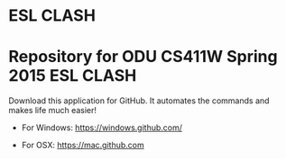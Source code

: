 ESL CLASH
=========

# Repository for ODU CS411W Spring 2015 ESL CLASH


Download this application for GitHub. It automates the commands and makes life much easier!

* For Windows:
https://windows.github.com/


* For OSX:
https://mac.github.com
